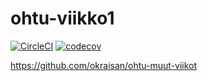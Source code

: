 # ohtu-viikko1

[![CircleCI](https://circleci.com/gh/okraisan/ohtu-viikko1.svg?style=svg)](https://circleci.com/gh/okraisan/ohtu-viikko1)
[![codecov](https://codecov.io/gh/okraisan/ohtu-viikko1/branch/master/graph/badge.svg)](https://codecov.io/gh/okraisan/ohtu-viikko1)

https://github.com/okraisan/ohtu-muut-viikot
